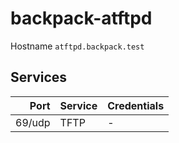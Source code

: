 # backpack-atftpd

Hostname `atftpd.backpack.test`

## Services

| Port | Service | Credentials
| ---: | :------ | :----------
| 69/udp | TFTP | -

